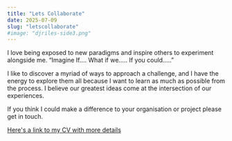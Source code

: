 ```yaml
---
title: "Lets Collaborate"
date: 2025-07-09
slug: "letscollaborate"
#image: "djriles-side3.png"
---
```


I love being exposed to new paradigms and inspire others to experiment alongside me. “Imagine If…. What if we….. If you could…..” 

I like to discover a myriad of ways to approach a challenge, and I have the energy to explore them all because I want to learn as much as possible from the process. I believe our greatest ideas come at the intersection of our experiences.

If you think I could make a difference to your organisation or project please get in touch.

[Here's a link to my CV with more details](andrew_riley_CV_july_2025_1page.pdf)



